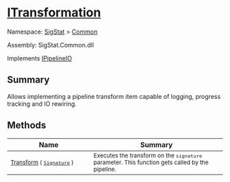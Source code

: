 # [ITransformation](./ITransformation.md)

Namespace: [SigStat]() > [Common](./README.md)

Assembly: SigStat.Common.dll

Implements [IPipelineIO](./Pipeline/IPipelineIO.md)

## Summary
Allows implementing a pipeline transform item capable of logging, progress tracking and IO rewiring.

## Methods

| Name | Summary | 
| --- | --- | 
| <sub>[Transform](./Methods/ITransformation-100663463.md) ( [`Signature`](./Signature.md) )</sub><img width=180>| <sub>Executes the transform on the `signature` parameter.  This function gets called by the pipeline.</sub>| <br>


